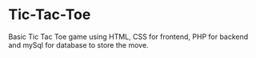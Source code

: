 # Tic-Tac-Toe
Basic Tic Tac Toe game using HTML, CSS for frontend, PHP for backend and mySql for database to store the move.
